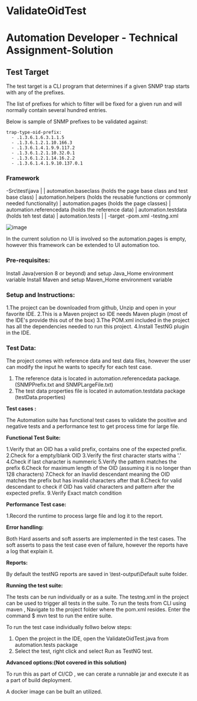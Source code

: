 # ValidateOidTest
# Automation Developer - Technical Assignment-Solution

## Test Target

The test target is a CLI program that determines if a given SNMP trap starts with any of the prefixes.


The list of prefixes for which to filter will be fixed for a given run and will normally contain several hundred entries.

Below is sample of SNMP prefixes to be validated against:
```
trap-type-oid-prefix:
  - .1.3.6.1.6.3.1.1.5
  - .1.3.6.1.2.1.10.166.3
  - .1.3.6.1.4.1.9.9.117.2
  - .1.3.6.1.2.1.10.32.0.1
  - .1.3.6.1.2.1.14.16.2.2
  - .1.3.6.1.4.1.9.10.137.0.1
```
### Framework

   -Src\test\java
		|
		|
	automation.baseclass (holds the page base class and test base class)
		|
	automation.helpers (holds the reusable functions or commonly needed functionality)
		|
	automation.pages (holds the page classes)
		|
	automation.referencedata (holds the reference data)
		|
	automation.testdata (holds teh test data)
		|
	automation.tests
		|
		|
 -target
 -pom.xml
 -testng.xml
 
 ![image](https://user-images.githubusercontent.com/111313561/184713882-bab16775-db2a-4bc6-b8c1-b123a1147662.png)



In the current solution no UI is involved so the automation.pages is empty, however this framework can be extended to UI automation too.

### Pre-requisites:

Install Java(version 8 or beyond) and setup Java_Home environment variable
Install Maven and setup Maven_Home environment variable


### Setup and Instructions:

1.The project can be downloaded from github, Unzip and open in your favorite IDE.
2.This is a Maven project so IDE needs Maven plugin (most of the IDE's provide this out of the box)
3.The POM.xml included in the project has all the dependencies needed to run this project.
4.Install TestNG plugin in the IDE.

### Test Data:

The project comes with reference data and test data files, however the user can modify the input he wants to specify for each test case.

1. The reference data is located in automation.referencedata package.(SNMPPrefix.txt and SNMPLargeFile.txt)
2. The test data properties file is located in automation.testdata package (testData.properties)

**Test cases :**

The Automation suite has functional test cases to validate the positive and negative tests and a performance test to get process time for large file.

**Functional Test Suite:**

1.Verify that an OID has a valid prefix, contains one of the expected prefix.
2.Check for a empty/blank OID
3.Verify the first character starts witha '.'
4.Check if last character is nummeric
5.Verify the pattern matches the prefix 
6.Check for maximum length of the OID (assuming it is no longer than 128 characters)
7.Check for an Inavlid descendant meaning the OID matches the prefix but has invalid characters after that
8.Check for valid descendant to check if OID has valid characters and pattern after the expected prefix.
9.Verify Exact match condition

**Performance Test case:**

1.Record the runtime to process large file and log it to the report.

**Error handling:**

Both Hard asserts and soft asserts are implemented in the test cases. The soft asserts to pass the test case even of failure, however the reports have a log that explain it.

**Reports:**

By default the testNG reports are saved in \\test-output\Default suite folder.


**Running the test suite:**

The tests can be run individually or as a suite. The testng.xml in the project can be used to trigger all tests in the suite.
To run the tests from CLI using maven , Navigate to the project folder where the pom.xml resides.
Enter the command $ mvn test to run the entire suite.

To run the test case individually follwo below steps:

1. Open the project in the IDE, open the ValidateOidTest.java from automation.tests package
2. Select the test, right click and select Run as TestNG test.

**Advanced options:(Not covered in this solution)**

To run this as part of CI/CD , we can cerate a runnable jar and execute it as a part of build deployment.

A docker image can be built an utilized.

